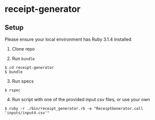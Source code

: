 # receipt-generator

## Setup

Please ensure your local environment has Ruby 3.1.4 installed

1. Clone repo 

2. Run `bundle`
```
$ cd receipt-generator
$ bundle
```

3. Run specs
```
$ rspec
```

4. Run script with one of the provided input csv files, or use your own
```
$ ruby -r ./bin/receipt_generator.rb -e "ReceiptGenerator.call 'inputs/input4.csv'"
```
